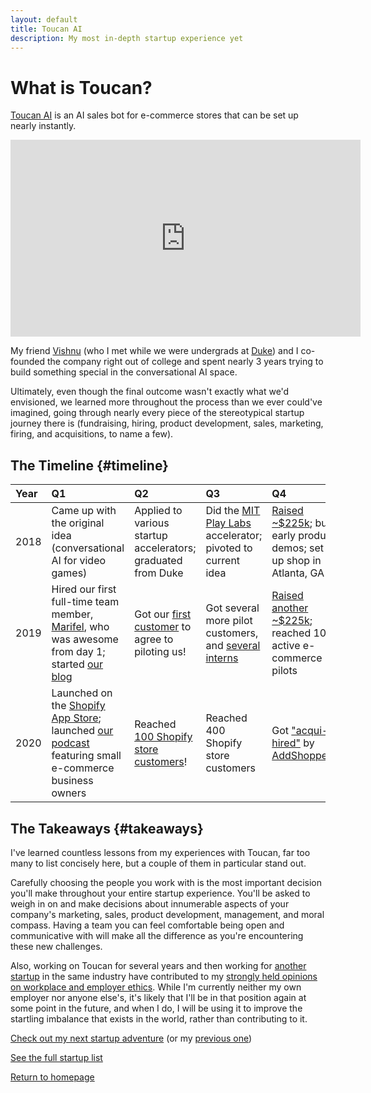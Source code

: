 ```yaml
---
layout: default
title: Toucan AI
description: My most in-depth startup experience yet
---
```


# What is Toucan?

[Toucan AI](https://www.toucanai.com) is an AI sales bot for e-commerce stores that can be set up nearly instantly. 

<iframe width="560" height="315" src="https://www.youtube.com/embed/k3P_awQEJtU" title="YouTube video player" frameborder="0" allow="accelerometer; autoplay; clipboard-write; encrypted-media; gyroscope; picture-in-picture" allowfullscreen></iframe>

My friend [Vishnu](https://www.linkedin.com/in/vishnu-menon/) (who I met while we were undergrads at [Duke](https://www.duke.edu)) and I co-founded the company right out of college and spent nearly 3 years trying to build something special in the conversational AI space. 

Ultimately, even though the final outcome wasn't exactly what we'd envisioned, we learned more throughout the process than we ever could've imagined, going through nearly every piece of the stereotypical startup journey there is (fundraising, hiring, product development, sales, marketing, firing, and acquisitions, to name a few). 

## The Timeline {#timeline}

| Year         | Q1    | Q2    | Q3    | Q4    |
|:-------------|:------|:------|:------|:------|
| 2018                                                                                                                                                            | Came up with the original idea (conversational AI for video games)                                                                                              | Applied to various startup accelerators; graduated from Duke | Did the [MIT Play Labs](https://www.playlabs.tv) accelerator; pivoted to current idea  | [Raised ~$225k](https://www.wraltechwire.com/2019/06/18/duke-grads-artificial-intelligence-startup-focuses-on-shopping-lands-funding/); built early product demos; set up shop in Atlanta, GA |
| 2019 | Hired our first full-time team member, [Marifel](https://www.linkedin.com/in/mrbarbasa/), who was awesome from day 1; started [our blog](https://www.toucanai.com/blog/) | Got our [first customer](https://www.sanidesigns.com) to agree to piloting us! | Got several more pilot customers, and [several interns](https://www.linkedin.com/posts/arjundevarajan_interns-classof2019-activity-6536617214861197312-41jq) | [Raised another ~$225k](https://www.wraltechwire.com/2020/02/20/duke-grads-artificial-intelligence-startup-raises-capital-launches-on-shopify-platform/); reached 10 active e-commerce pilots | 
| 2020 | Launched on the [Shopify App Store](https://apps.shopify.com/toucan-ai); launched [our podcast](https://podcasts.apple.com/us/podcast/my-first-sale/id1494151521) featuring small e-commerce business owners    | Reached [100 Shopify store customers](https://www.toucanai.com/blog/post/100-customers/)!      | Reached 400 Shopify store customers  | Got ["acqui-hired"](https://en.wikipedia.org/wiki/Acqui-hiring) by [AddShoppers](./addshoppers) |

## The Takeaways {#takeaways}

I've learned countless lessons from my experiences with Toucan, far too many to list concisely here, but a couple of them in particular stand out. 

Carefully choosing the people you work with is the most important decision you'll make throughout your entire startup experience. You'll be asked to weigh in on and make decisions about innumerable aspects of your company's marketing, sales, product development, management, and moral compass. Having a team you can feel comfortable being open and communicative with will make all the difference as you're encountering these new challenges. 

Also, working on Toucan for several years and then working for [another startup](./addshoppers) in the same industry have contributed to my [strongly held opinions on workplace and employer ethics](../ethics). While I'm currently neither my own employer nor anyone else's, it's likely that I'll be in that position again at some point in the future, and when I do, I will be using it to improve the startling imbalance that exists in the world, rather than contributing to it. 

[Check out my next startup adventure](./addshoppers) (or my [previous one](./nebula-learning))

[See the full startup list](../startups)

[Return to homepage](../..)